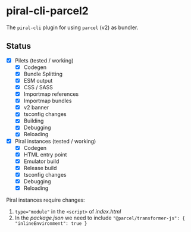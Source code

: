 # piral-cli-parcel2

The `piral-cli` plugin for using `parcel` (v2) as bundler.

## Status

- [x] Pilets (tested / working)
    - [x] Codegen
    - [x] Bundle Splitting
    - [x] ESM output
    - [x] CSS / SASS
    - [x] Importmap references
    - [x] Importmap bundles
    - [x] v2 banner
    - [x] tsconfig changes
    - [x] Building
    - [x] Debugging
    - [x] Reloading
- [x] Piral instances (tested / working)
    - [x] Codegen
    - [x] HTML entry point
    - [x] Emulator build
    - [x] Release build
    - [x] tsconfig changes
    - [x] Debugging
    - [x] Reloading

Piral instances require changes:

1. `type="module"` in the `<script>` of *index.html*
2. In the *package.json* we need to include `"@parcel/transformer-js": { "inlineEnvironment": true }`
